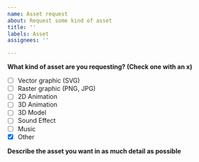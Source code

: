 ```yaml
---
name: Asset request
about: Request some kind of asset
title: ''
labels: Asset
assignees: ''

---
```


**What kind of asset are you requesting? (Check one with an x)**

- [ ] Vector graphic (SVG)
- [ ] Raster graphic (PNG, JPG)
- [ ] 2D Animation
- [ ] 3D Animation
- [ ] 3D Model
- [ ] Sound Effect
- [ ] Music
- [x] Other

**Describe the asset you want in as much detail as possible**
